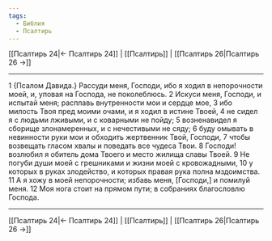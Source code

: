```yaml
---
tags:
  - Библия
  - Псалтирь
---
```

[[Псалтирь 24|← Псалтирь 24]] | [[Псалтирь]] | [[Псалтирь 26|Псалтирь 26 →]]

---
1 {Псалом Давида.} Рассуди меня, Господи, ибо я ходил в непорочности моей, и, уповая на Господа, не поколеблюсь.
2 Искуси меня, Господи, и испытай меня; расплавь внутренности мои и сердце мое,
3 ибо милость Твоя пред моими очами, и я ходил в истине Твоей,
4 не сидел я с людьми лживыми, и с коварными не пойду;
5 возненавидел я сборище злонамеренных, и с нечестивыми не сяду;
6 буду омывать в невинности руки мои и обходить жертвенник Твой, Господи,
7 чтобы возвещать гласом хвалы и поведать все чудеса Твои.
8 Господи! возлюбил я обитель дома Твоего и место жилища славы Твоей.
9 Не погуби души моей с грешниками и жизни моей с кровожадными,
10 у которых в руках злодейство, и которых правая рука полна мздоимства.
11 А я хожу в моей непорочности; избавь меня, [Господи,] и помилуй меня.
12 Моя нога стоит на прямом пути; в собраниях благословлю Господа.

---
[[Псалтирь 24|← Псалтирь 24]] | [[Псалтирь]] | [[Псалтирь 26|Псалтирь 26 →]]